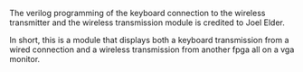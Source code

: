 The verilog programming of the keyboard connection to the wireless transmitter and the wireless transmission module is credited to Joel Elder.

In short, this is a module that displays both a keyboard transmission from a wired connection and a wireless transmission from another fpga all on a vga monitor. 